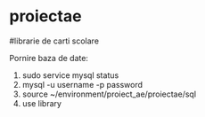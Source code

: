 

# proiectae
#librarie de carti scolare

Pornire baza de date:
1. sudo service mysql status
2. mysql -u username -p password
3. source ~/environment/proiect_ae/proiectae/sql
4. use library
